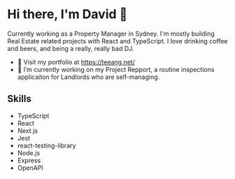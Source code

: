 <h1>Hi there, I'm David 👋</h1>

Currently working as a Property Manager in Sydney. I'm mostly building Real Estate related projects with React and TypeScript. I love drinking coffee and beers, and being a really, really bad DJ.

- :briefcase: Visit my portfolio at https://teeang.net/
- 🔭 I’m currently working on my Project Repport, a routine inspections applicaiton for Landlords who are self-managing.

## Skills
- TypeScript
- React
- Next.js
- Jest
- react-testing-library
- Node.js
- Express
- OpenAPI
